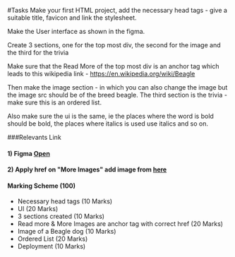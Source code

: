 #Tasks
Make your first HTML project, add the necessary head tags - give a suitable title, favicon and link the stylesheet.

Make the User interface as shown in the figma.

Create 3 sections, one for the top most div, the second for the image and the third for the trivia

Make sure that the Read More of the top most div is an anchor tag which leads to this wikipedia link - https://en.wikipedia.org/wiki/Beagle

Then make the image section - in which you can also change the image but the image src should be of the breed beagle.
The third section is the trivia - make sure this is an ordered list.

Also make sure the ui is the same, ie the places where the word is bold should be bold, the places where italics is used use italics and so on.

###Relevants Link

#### 1) Figma [Open](https://www.figma.com/file/UAij1D6Xsy1KGAUMMfnMGR/Untitled?node-id=0%3A1&t=mut0dzG1LZiYEAJl-1)

#### 2) Apply href on "More Images" add image from [here](https://www.google.com/search?q=beagle&rlz=1C5CHFA_enUS944US945&sxsrf=ALiCzsYi_xLzuX5-mgRt-U2UMiiEwhaCTA:1672839794160&source=lnms&tbm=isch&sa=X&ved=2ahUKEwiat8ntha78AhVnDbcAHX7UCYYQ_AUoAXoECAEQAw&biw=1629&bih=894&dpr=2.2)

#### Marking Scheme (100)
* Necessary head tags (10 Marks)
* UI (20 Marks)
* 3 sections created (10 Marks)
* Read more & More Images are anchor tag with correct href (20 Marks)
* Image of a Beagle dog (10 Marks)
* Ordered List (20 Marks)
* Deployment (10 Marks)